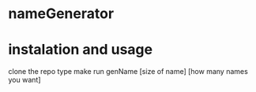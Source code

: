 # nameGenerator

# instalation and usage
  clone the repo
  type make
  run genName [size of name] [how many names you want]
